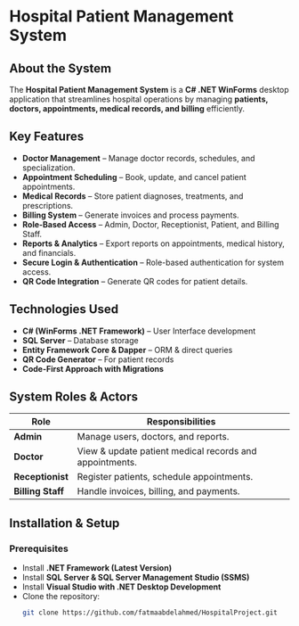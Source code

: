 ﻿# Hospital Patient Management System  

## About the System  
The **Hospital Patient Management System** is a **C# .NET WinForms** desktop application that streamlines hospital operations by managing **patients, doctors, appointments, medical records, and billing** efficiently.  

## Key Features  
- **Doctor Management** – Manage doctor records, schedules, and specialization.  
- **Appointment Scheduling** – Book, update, and cancel patient appointments.  
- **Medical Records** – Store patient diagnoses, treatments, and prescriptions.  
- **Billing System** – Generate invoices and process payments.  
- **Role-Based Access** – Admin, Doctor, Receptionist, Patient, and Billing Staff.  
- **Reports & Analytics** – Export reports on appointments, medical history, and financials.  
- **Secure Login & Authentication** – Role-based authentication for system access.  
- **QR Code Integration** – Generate QR codes for patient details.  

## Technologies Used  
- **C# (WinForms .NET Framework)** – User Interface development  
- **SQL Server** – Database storage  
- **Entity Framework Core & Dapper** – ORM & direct queries  
- **QR Code Generator** – For patient records  
- **Code-First Approach with Migrations**  

## System Roles & Actors  
| Role           | Responsibilities |
|---------------|----------------|
| **Admin**       | Manage users, doctors, and reports. |
| **Doctor**      | View & update patient medical records and appointments. |
| **Receptionist** | Register patients, schedule appointments. |
| **Billing Staff** | Handle invoices, billing, and payments. |

## Installation & Setup  
### **Prerequisites**  
- Install **.NET Framework (Latest Version)**  
- Install **SQL Server & SQL Server Management Studio (SSMS)**  
- Install **Visual Studio with .NET Desktop Development**  
- Clone the repository:  
  ```sh
  git clone https://github.com/fatmaabdelahmed/HospitalProject.git
